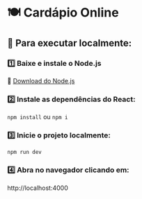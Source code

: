 # 🍽️ Cardápio Online

## 🚀 Para executar localmente:

### 1️⃣ Baixe e instale o Node.js
🔗 [Download do Node.js](https://nodejs.org/)

### 2️⃣ Instale as dependências do React:
`npm install` ou `npm i`

### 3️⃣ Inicie o projeto localmente:
`npm run dev`

### 4️⃣ Abra no navegador clicando em:
http://localhost:4000
